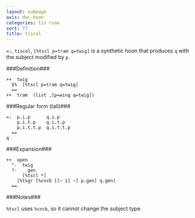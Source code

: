 ```yaml
---
layout: subpage
axis: doc-hoon
categories: tis rune
sort: 77
title: tiscol
---
```




`=:`, `tiscol`, `[%tscl p=tram q=twig]` is a synthetic hoon that
produces `q` with the subject modified by `p`.

###Definition###

    ++  twig  
      $%  [%tscl p=tram q=twig] 
      ==
    ++  tram  (list ,[p=wing q=twig])

###Regular form (tall)###

    =:  p.i.p      q.i.p
        p.i.t.p    q.i.t.p
        p.i.t.t.p  q.i.t.t.p
      ==
    q

###Expansion###
    
    ++  open
      ^-  twig
      ?-    gen
          [%tscl *]
        [%tsgr [%cncb [[~ 1] ~] p.gen] q.gen]
      ==

###Notes###

`%tscl` uses `%cncb`, so it cannot change the subject type.
